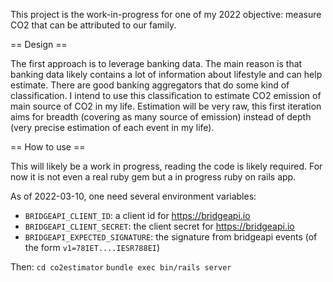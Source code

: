 This project is the work-in-progress for one of my 2022 objective: measure CO2 that can be attributed to our family.

== Design ==

The first approach is to leverage banking data. The main reason is that banking data likely contains a lot of information about lifestyle and can help estimate.
There are good banking aggregators that do some kind of classification. I intend to use this classification to estimate CO2 emission of main source of CO2 in my life.
Estimation will be very raw, this first iteration aims for breadth (covering as many source of emission) instead of depth (very precise estimation of each event in my life).

== How to use ==

This will likely be a work in progress, reading the code is likely required. For now it is not even a real ruby gem but a in progress ruby on rails app.

As of 2022-03-10, one need several environment variables:
- `BRIDGEAPI_CLIENT_ID`: a client id for https://bridgeapi.io
- `BRIDGEAPI_CLIENT_SECRET`: the client secret for https://bridgeapi.io
- `BRIDGEAPI_EXPECTED_SIGNATURE`: the signature from bridgeapi events (of the form `v1=78IET....IESR788EI`)

Then:
`cd co2estimator`
`bundle exec bin/rails server`
